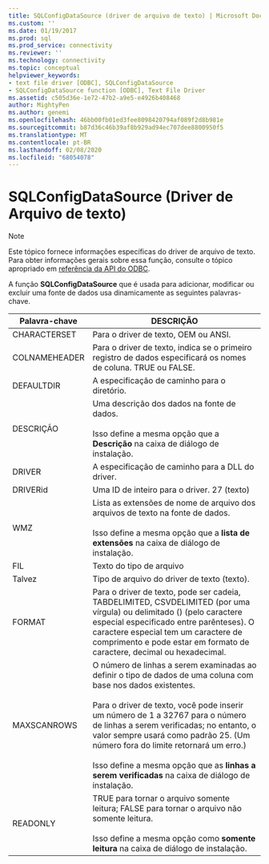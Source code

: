 ```yaml
---
title: SQLConfigDataSource (driver de arquivo de texto) | Microsoft Docs
ms.custom: ''
ms.date: 01/19/2017
ms.prod: sql
ms.prod_service: connectivity
ms.reviewer: ''
ms.technology: connectivity
ms.topic: conceptual
helpviewer_keywords:
- text file driver [ODBC], SQLConfigDataSource
- SQLConfigDataSource function [ODBC], Text File Driver
ms.assetid: c505d36e-1e72-47b2-a9e5-e4926b408468
author: MightyPen
ms.author: genemi
ms.openlocfilehash: 46bb00fb01ed3fee8098420794af089f2d8b981e
ms.sourcegitcommit: b87d36c46b39af8b929ad94ec707dee8800950f5
ms.translationtype: MT
ms.contentlocale: pt-BR
ms.lasthandoff: 02/08/2020
ms.locfileid: "68054078"
---
```

# <a name="sqlconfigdatasource-text-file-driver"></a>SQLConfigDataSource (Driver de Arquivo de texto)
> [!NOTE]  
>  Este tópico fornece informações específicas do driver de arquivo de texto. Para obter informações gerais sobre essa função, consulte o tópico apropriado em [referência da API do ODBC](../../odbc/reference/syntax/odbc-api-reference.md).  
  
 A função **SQLConfigDataSource** que é usada para adicionar, modificar ou excluir uma fonte de dados usa dinamicamente as seguintes palavras-chave.  
  
|Palavra-chave|DESCRIÇÃO|  
|-------------|-----------------|  
|CHARACTERSET|Para o driver de texto, OEM ou ANSI.|  
|COLNAMEHEADER|Para o driver de texto, indica se o primeiro registro de dados especificará os nomes de coluna. TRUE ou FALSE.|  
|DEFAULTDIR|A especificação de caminho para o diretório.|  
|DESCRIÇÃO|Uma descrição dos dados na fonte de dados.<br /><br /> Isso define a mesma opção que a **Descrição** na caixa de diálogo de instalação.|  
|DRIVER|A especificação de caminho para a DLL do driver.|  
|DRIVERid|Uma ID de inteiro para o driver. 27 (texto)|  
|WMZ|Lista as extensões de nome de arquivo dos arquivos de texto na fonte de dados.<br /><br /> Isso define a mesma opção que a **lista de extensões** na caixa de diálogo de instalação.|  
|FIL|Texto do tipo de arquivo|  
|Talvez|Tipo de arquivo do driver de texto (texto).|  
|FORMAT|Para o driver de texto, pode ser cadeia, TABDELIMITED, CSVDELIMITED (por uma vírgula) ou delimitado () (pelo caractere especial especificado entre parênteses). O caractere especial tem um caractere de comprimento e pode estar em formato de caractere, decimal ou hexadecimal.|  
|MAXSCANROWS|O número de linhas a serem examinadas ao definir o tipo de dados de uma coluna com base nos dados existentes.<br /><br /> Para o driver de texto, você pode inserir um número de 1 a 32767 para o número de linhas a serem verificadas; no entanto, o valor sempre usará como padrão 25. (Um número fora do limite retornará um erro.)<br /><br /> Isso define a mesma opção que as **linhas a serem verificadas** na caixa de diálogo de instalação.|  
|READONLY|TRUE para tornar o arquivo somente leitura; FALSE para tornar o arquivo não somente leitura.<br /><br /> Isso define a mesma opção como **somente leitura** na caixa de diálogo de instalação.|
